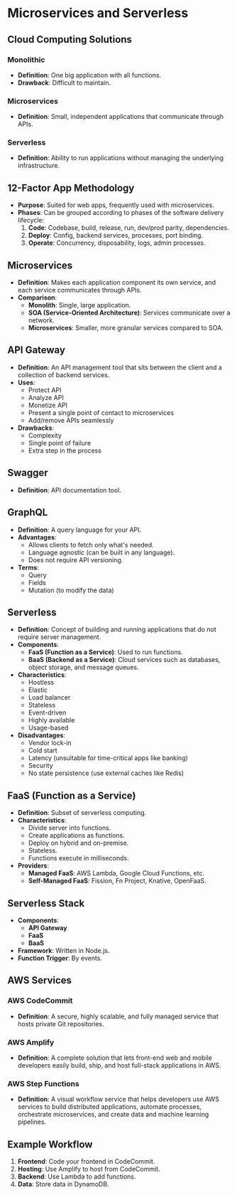 
# Microservices and Serverless

## Cloud Computing Solutions

### Monolithic
- **Definition**: One big application with all functions.
- **Drawback**: Difficult to maintain.

### Microservices
- **Definition**: Small, independent applications that communicate through APIs.

### Serverless
- **Definition**: Ability to run applications without managing the underlying infrastructure.

## 12-Factor App Methodology
- **Purpose**: Suited for web apps, frequently used with microservices.
- **Phases**: Can be grouped according to phases of the software delivery lifecycle:
  1. **Code**: Codebase, build, release, run, dev/prod parity, dependencies.
  2. **Deploy**: Config, backend services, processes, port binding.
  3. **Operate**: Concurrency, disposability, logs, admin processes.

## Microservices
- **Definition**: Makes each application component its own service, and each service communicates through APIs.
- **Comparison**:
  - **Monolith**: Single, large application.
  - **SOA (Service-Oriented Architecture)**: Services communicate over a network.
  - **Microservices**: Smaller, more granular services compared to SOA.

## API Gateway
- **Definition**: An API management tool that sits between the client and a collection of backend services.
- **Uses**:
  - Protect API
  - Analyze API
  - Monetize API
  - Present a single point of contact to microservices
  - Add/remove APIs seamlessly
- **Drawbacks**:
  - Complexity
  - Single point of failure
  - Extra step in the process

## Swagger
- **Definition**: API documentation tool.

## GraphQL
- **Definition**: A query language for your API.
- **Advantages**:
  - Allows clients to fetch only what's needed.
  - Language agnostic (can be built in any language).
  - Does not require API versioning.
- **Terms**:
  - Query
  - Fields
  - Mutation (to modify the data)

## Serverless
- **Definition**: Concept of building and running applications that do not require server management.
- **Components**:
  - **FaaS (Function as a Service)**: Used to run functions.
  - **BaaS (Backend as a Service)**: Cloud services such as databases, object storage, and message queues.
- **Characteristics**:
  - Hostless
  - Elastic
  - Load balancer
  - Stateless
  - Event-driven
  - Highly available
  - Usage-based
- **Disadvantages**:
  - Vendor lock-in
  - Cold start
  - Latency (unsuitable for time-critical apps like banking)
  - Security
  - No state persistence (use external caches like Redis)

## FaaS (Function as a Service)
- **Definition**: Subset of serverless computing.
- **Characteristics**:
  - Divide server into functions.
  - Create applications as functions.
  - Deploy on hybrid and on-premise.
  - Stateless.
  - Functions execute in milliseconds.
- **Providers**:
  - **Managed FaaS**: AWS Lambda, Google Cloud Functions, etc.
  - **Self-Managed FaaS**: Fission, Fn Project, Knative, OpenFaaS.

## Serverless Stack
- **Components**:
  - **API Gateway**
  - **FaaS**
  - **BaaS**
- **Framework**: Written in Node.js.
- **Function Trigger**: By events.

## AWS Services

### AWS CodeCommit
- **Definition**: A secure, highly scalable, and fully managed service that hosts private Git repositories.

### AWS Amplify
- **Definition**: A complete solution that lets front-end web and mobile developers easily build, ship, and host full-stack applications in AWS.

### AWS Step Functions
- **Definition**: A visual workflow service that helps developers use AWS services to build distributed applications, automate processes, orchestrate microservices, and create data and machine learning pipelines.

## Example Workflow
1. **Frontend**: Code your frontend in CodeCommit.
2. **Hosting**: Use Amplify to host from CodeCommit.
3. **Backend**: Use Lambda to add functions.
4. **Data**: Store data in DynamoDB.

